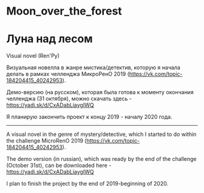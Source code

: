 # Moon_over_the_forest
# Луна над лесом
Visual novel (Ren'Py)

Визуальная новелла в жанре мистика/детектив, которую я начала делать в рамках челленджа МикроРенО 2019 (https://vk.com/topic-184204415_40242953).

Демо-версию (на русском), которая была готова к моменту окончания челленджа (31 октября), можно скачать здесь - https://yadi.sk/d/CxADabLiaygIWQ

Я планирую закончить проект к концу 2019 - началу 2020 года.

_____________________________________________________________

A visual novel in the genre of mystery/detective, which I started to do within the challenge MicroRenO 2019 (https://vk.com/topic-184204415_40242953).

The demo version (in russian), which was ready by the end of the challenge (October 31st), can be downloaded here - https://yadi.sk/d/CxADabLiaygIWQ

I plan to finish the project by the end of 2019-beginning of 2020.

